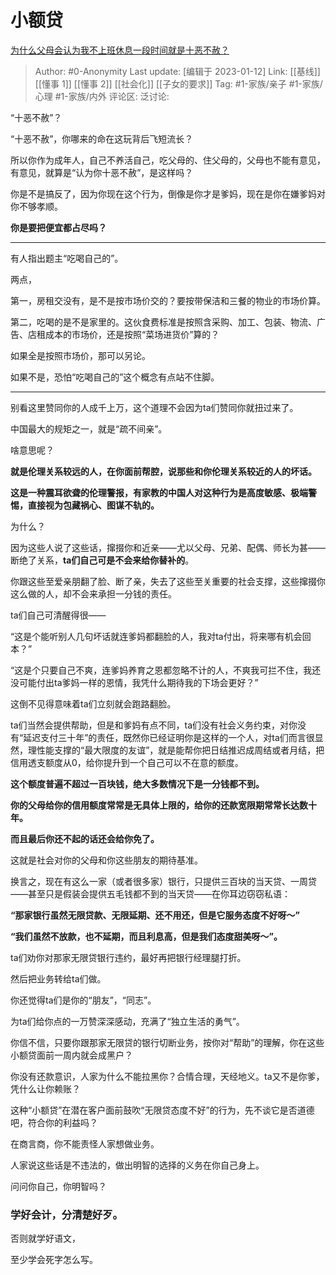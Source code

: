 # 小额贷
[为什么父母会认为我不上班休息一段时间就是十恶不赦？](https://www.zhihu.com/question/528451714/answer/2840793644)

> Author: #0-Anonymity
> Last update: [编辑于 2023-01-12]
> Link: [[基线]] [[懂事 1]] [[懂事 2]] [[社会化]] [[子女的要求]]
> Tag: #1-家族/亲子 #1-家族/心理 #1-家族/内外
> 评论区:
> 泛讨论:

“十恶不赦”？

“十恶不赦”，你哪来的命在这玩背后飞短流长？

所以你作为成年人，自己不养活自己，吃父母的、住父母的，父母也不能有意见，有意见，就算是“认为你十恶不赦”，是这样吗？

你是不是搞反了，因为你现在这个行为，倒像是你才是爹妈，现在是你在嫌爹妈对你不够孝顺。

**你是要把便宜都占尽吗？**

---

有人指出题主“吃喝自己的”。

两点，

第一，房租交没有，是不是按市场价交的？要按带保洁和三餐的物业的市场价算。

第二，吃喝的是不是家里的。这伙食费标准是按照含采购、加工、包装、物流、广告、店租成本的市场价，还是按照“菜场进货价”算的？

如果全是按照市场价，那可以另论。

如果不是，恐怕“吃喝自己的”这个概念有点站不住脚。

---

别看这里赞同你的人成千上万，这个道理不会因为ta们赞同你就扭过来了。

中国最大的规矩之一，就是“疏不间亲”。

啥意思呢？

**就是伦理关系较远的人，在你面前帮腔，说那些和你伦理关系较近的人的坏话。**

**这是一种震耳欲聋的伦理警报，有家教的中国人对这种行为是高度敏感、极端警惕，直接视为包藏祸心、图谋不轨的。**

为什么？

因为这些人说了这些话，撺掇你和近亲——尤以父母、兄弟、配偶、师长为甚——断绝了关系，**ta们自己可是不会来给你替补的**。

你跟这些至爱亲朋翻了脸、断了亲，失去了这些至关重要的社会支撑，这些撺掇你这么做的人，却不会来承担一分钱的责任。

ta们自己可清醒得很——

“这是个能听别人几句坏话就连爹妈都翻脸的人，我对ta付出，将来哪有机会回本？”

“这是个只要自己不爽，连爹妈养育之恩都忽略不计的人，不爽我可拦不住，我还没可能付出ta爹妈一样的恩情，我凭什么期待我的下场会更好？”

这倒不见得意味着ta们立刻就会跑路翻脸。

ta们当然会提供帮助，但是和爹妈有点不同，ta们没有社会义务约束，对你没有“延迟支付三十年”的责任，既然你已经证明你是这样的一个人，对ta们而言很显然，理性能支撑的“最大限度的友谊”，就是能帮你把日结推迟成周结或者月结，把信用透支额度从0，给你提升到一个自己可以不在意的额度。

**这个额度普遍不超过一百块钱，绝大多数情况下是一分钱都不到。**

**你的父母给你的信用额度常常是无具体上限的，给你的还款宽限期常常长达数十年。**

**而且最后你还不起的话还会给你免了。**

这就是社会对你的父母和你这些朋友的期待基准。

换言之，现在有这么一家（或者很多家）银行，只提供三百块的当天贷、一周贷——甚至只是假装会提供五毛钱都不到的当天贷——在你耳边窃窃私语：

**“那家银行虽然无限贷款、无限延期、还不用还，但是它服务态度不好呀～”**

**“我们虽然不放款，也不延期，而且利息高，但是我们态度甜美呀～”。**

ta们劝你对那家无限贷银行违约，最好再把银行经理腿打折。

然后把业务转给ta们做。

你还觉得ta们是你的“朋友”，“同志”。

为ta们给你点的一万赞深深感动，充满了“独立生活的勇气”。

你信不信，只要你跟那家无限贷的银行切断业务，按你对“帮助”的理解，你在这些小额贷面前一周内就会成黑户？

你没有还款意识，人家为什么不能拉黑你？合情合理，天经地义。ta又不是你爹，凭什么让你赖账？

这种“小额贷”在潜在客户面前鼓吹“无限贷态度不好”的行为，先不谈它是否道德吧，符合你的利益吗？

在商言商，你不能责怪人家想做业务。

人家说这些话是不违法的，做出明智的选择的义务在你自己身上。

问问你自己，你明智吗？

### 学好会计，分清楚好歹。

否则就学好语文，

至少学会死字怎么写。
